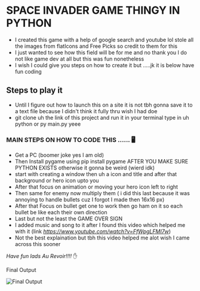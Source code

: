 # SPACE INVADER GAME THINGY IN PYTHON

- I created this game with a help of google search and youtube lol stole all the images from flatIcons and Free Picks so credit to them for this
- I just wanted to see how this field will be for me and no thank you I do not like game dev at all but this was fun nonetheless
- I wish I could give you steps on how to create it but .....jk it is below have fun coding


## Steps to play it
- Until I figure out how to launch this on a site it is not tbh gonna save it to a text file because I didn't think it fully thru wish I had doe
- git clone uh the link of this project and run it in your terminal type in uh python or py main.py yeee

### MAIN STEPS ON HOW TO CODE THIS ...... 🖥️
- Get a PC (boomer joke yes I am old)
- Then Install pygame using pip install pygame AFTER YOU MAKE SURE PYTHON EXISTS otherwise it gonna be weird (wierd idk)
- start with creating a window then uh a icon and title and after that background or hero icon upto you 
- After that focus on animation or moving your hero icon left to right
- Then same for enemy now multiply them ( i did this last because it was annoying to handle bullets cuz I forgot I made then 16x16 px)
- After that Focus on bullet get one to work then go ham on it so each bullet be like each their own direction
- Last but not the least the GAME OVER SIGN
- I added music and song to it after I found this video which helped me with it (link *https://www.youtube.com/watch?v=FfWpgLFMI7w*)
- Not the best explaination but tbh this video helped me alot wish I came across this sooner

*Have fun lads
Au Revoir!!!!* ✋

Final Output

![Final Output](https://github.com/NirmithVictor/Python-space-invader-game/blob/main/Final%20Output.png)
